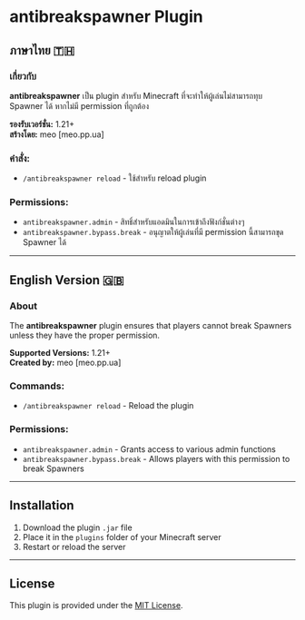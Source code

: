 # antibreakspawner Plugin

## ภาษาไทย 🇹🇭

### เกี่ยวกับ
**antibreakspawner** เป็น plugin สำหรับ Minecraft ที่จะทำให้ผู้เล่นไม่สามารถทุบ Spawner ได้ หากไม่มี permission ที่ถูกต้อง

**รองรับเวอร์ชั่น:** 1.21+  
**สร้างโดย:** meo [meo.pp.ua]

### คำสั่ง:
- `/antibreakspawner reload` - ใช้สำหรับ reload plugin

### Permissions:
- `antibreakspawner.admin` - สิทธิ์สำหรับแอดมินในการเข้าถึงฟังก์ชั่นต่างๆ
- `antibreakspawner.bypass.break` - อนุญาตให้ผู้เล่นที่มี permission นี้สามารถขุด Spawner ได้

---

## English Version 🇬🇧

### About
The **antibreakspawner** plugin ensures that players cannot break Spawners unless they have the proper permission.

**Supported Versions:** 1.21+  
**Created by:** meo [meo.pp.ua]

### Commands:
- `/antibreakspawner reload` - Reload the plugin

### Permissions:
- `antibreakspawner.admin` - Grants access to various admin functions
- `antibreakspawner.bypass.break` - Allows players with this permission to break Spawners

---

## Installation
1. Download the plugin `.jar` file
2. Place it in the `plugins` folder of your Minecraft server
3. Restart or reload the server

---

## License
This plugin is provided under the [MIT License](LICENSE).
